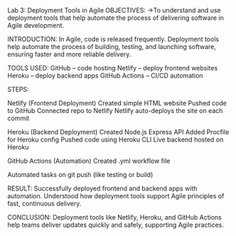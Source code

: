 Lab 3: Deployment Tools in Agile 
OBJECTIVES: ->To understand and use deployment tools that help automate the process of delivering software in Agile development.

INTRODUCTION: In Agile, code is released frequently. Deployment tools help automate the process of building, testing, and launching software, ensuring faster and more reliable delivery.

TOOLS USED: GitHub – code hosting Netlify – deploy frontend websites Heroku – deploy backend apps GitHub Actions – CI/CD automation

STEPS:

Netlify (Frontend Deployment) Created simple HTML website Pushed code to GitHub Connected repo to Netlify Netlify auto-deploys the site on each commit

Heroku (Backend Deployment) Created Node.js Express API Added Procfile for Heroku config Pushed code using Heroku CLI Live backend hosted on Heroku

GitHub Actions (Automation) Created .yml workflow file

Automated tasks on git push (like testing or build)

RESULT: Successfully deployed frontend and backend apps with automation. Understood how deployment tools support Agile principles of fast, continuous delivery.

CONCLUSION: Deployment tools like Netlify, Heroku, and GitHub Actions help teams deliver updates quickly and safely, supporting Agile practices.